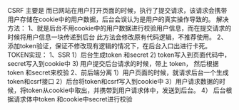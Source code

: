 CSRF 主要是 而已网站在用户打开页面的时候，执行了提交请求，该请求会携带用户存储在cookie中的用户数据，后台会误认为是用户的真实操作导致的。
解决方法： 
	1、就是后台不用cookie中的用户数据进行校验用户信息，而在提交请求的时候将用户信息一块传递到后台
		此方法会修改原有代码逻辑，不推荐使用。
	2、添加token验证，保证不修改现有逻辑的情况下，在后台入口出进行卡死。
TOKEN实现：
	1、SSR
		1）后台生成token 和secret
		2) token写入到页面代码中， secret写入到cookie中
		3) 用户提交后台请求的时候，带上 token， 然后根据 token 和secret来校验
  2、前后端分离
		1）用户页面的时候，就请求后台一个生成token和csrf接口
		2）后台将token和csrf写入到cookie中
		3）用户请求数据的时候，将token从cookie中取出，并携带到用户请求体中，发送到后台。
		4） 后台根据请求体中token 和cookie中secret进行校验